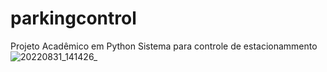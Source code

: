 # parkingcontrol
Projeto Acadêmico em Python
Sistema para controle de estacionammento
![20220831_141426_](https://user-images.githubusercontent.com/107723014/187740489-605daa19-4429-4a60-a415-2d528e852464.gif)
